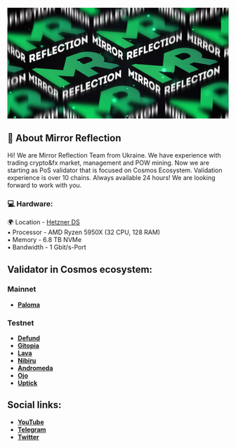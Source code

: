 ![banner](https://raw.githubusercontent.com/MirrorReflectionTeam/MirrorReflectionTeam/main/MR_banner.jpg)
## 🚀 About Mirror Reflection

Hi! We are Mirror Reflection Team from Ukraine. We have experience with trading crypto&fx market, management and POW mining. Now we are starting as PoS validator that is focused on Cosmos Ecosystem. Validation experience is over 10 chains. Always available 24 hours!
We are looking forward to work with you.

### :computer: Hardware:
:earth_africa: Location - [Hetzner DS](https://www.hetzner.com/dedicated-rootserver/ax101)  
:black_small_square: Processor - AMD Ryzen 5950X (32 CPU, 128 RAM)  
:black_small_square: Memory - 6.8 TB NVMe  
:black_small_square: Bandwidth - 1 Gbit/s-Port

## Validator in Cosmos ecosystem:

### Mainnet
* **[Paloma](https://paloma.explorers.guru/validator/palomavaloper13cfxrvldlpxdhn8mq9ydm3syyshddruzu9r86y)**

### Testnet 
* **[Defund](https://defund.explorers.guru/validator/defundvaloper1v0emcp5u268etyz34x5wqdzzzuu33hsxycrgzr)**
* **[Gitopia](https://gitopia.exploreme.pro/validator/gitopiavaloper10rm952fn4e37apwr7eadr6h2n3z527yucj2hae)**
* **[Lava](https://lava.exploreme.pro/validator/lava@valoper1c9e9ntwz2g6sxe5g00z0vgxp9yfqkrfe8fgzua)**
* **[Nibiru](https://nibiru.exploreme.pro/validator/nibivaloper1k8jxnyt7tzlg98z7aqv4ydu3e85557yug63z5s)**
* **[Andromeda](https://andromeda.exploreme.pro/validator/andrvaloper187qg8np6zngwpsdmguf3jxwdj5hdwmh7v7awce)**
* **[Ojo](https://ojo.exploreme.pro/validator/ojovaloper1vpax8d27h2evn5nsk089k0zc7ue72w80jmffkv)**
* **[Uptick](https://uptick-testnet.exploreme.pro/validator/uptickvaloper1urrht6c4qrmrxm3n7mj3q9phvfldfn69r6axr5)**

## Social links:
* **[YouTube](https://www.youtube.com/@mirrorreflection)**
* **[Telegram](https://t.me/MirrorReflectionFarming)**
* **[Twitter](https://twitter.com/MirrorRefTeam)**

<img src="https://komarev.com/ghpvc/?username=your-github-MirrorReflectionTeam&style=flat-square&color=blue" alt=""/>
